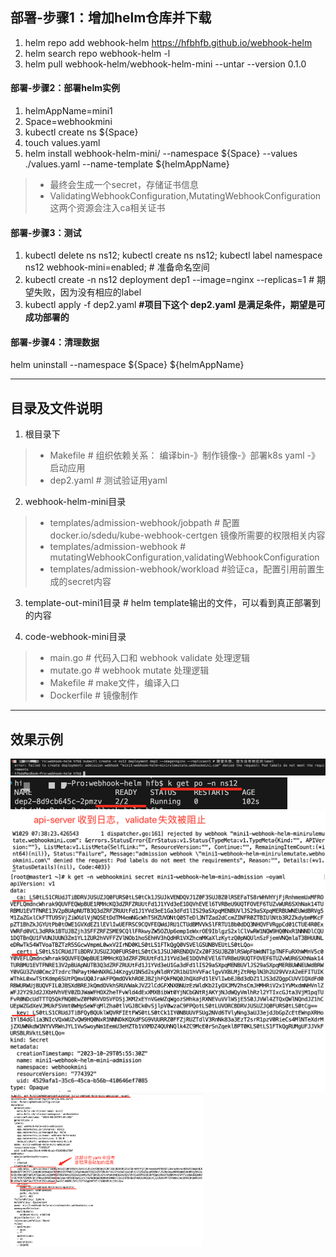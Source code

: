 
## 部署-步骤1：增加helm仓库并下载
1. helm repo add webhook-helm https://hfbhfb.github.io/webhook-helm
2. helm search repo webhook-helm -l
3. helm pull webhook-helm/webhook-helm-mini  --untar --version 0.1.0

#### 部署-步骤2：部署helm实例

1. helmAppName=mini1
2. Space=webhookmini
3. kubectl create ns ${Space}
4. touch values.yaml
5. helm install webhook-helm-mini/ --namespace  ${Space} --values ./values.yaml --name-template ${helmAppName} 
>- 最终会生成一个secret，存储证书信息
>- ValidatingWebhookConfiguration,MutatingWebhookConfiguration 这两个资源会注入ca相关证书


#### 部署-步骤3：测试
1. kubectl delete ns ns12; kubectl create ns ns12; kubectl label namespace ns12 webhook-mini=enabled; # 准备命名空间
2. kubectl create -n ns12 deployment dep1 --image=nginx --replicas=1 # 期望失败，因为没有相应的label
3. kubectl apply -f dep2.yaml **#项目下这个  dep2.yaml 是满足条件，期望是可成功部署的**

#### 部署-步骤4：清理数据
helm uninstall --namespace  ${Space} ${helmAppName} 




---

## 目录及文件说明

1. 根目录下
>- Makefile # 组织依赖关系： 编译bin-》制作镜像-》部署k8s yaml -》启动应用
>- dep2.yaml # 测试验证用yaml

2. webhook-helm-mini目录
>- templates/admission-webhook/jobpath # 配置docker.io/sdedu/kube-webhook-certgen 镜像所需要的权限相关内容
>- templates/admission-webhook # mutatingWebhookConfiguration,validatingWebhookConfiguration
>- templates/admission-webhook/workload #验证ca，配置引用前置生成的secret内容 

3. template-out-mini1目录 # helm template输出的文件，可以看到真正部署到的内容

4. code-webhook-mini目录
>- main.go # 代码入口和 webhook validate 处理逻辑
>- mutate.go # webhook mutate 处理逻辑
>- Makefile # make文件，编译入口
>- Dockerfile # 镜像制作


---



## 效果示例

<img src="imgdir/image-20231030170216996.png" alt="image-20231030170216996" style="zoom:50%;" />

<img src="imgdir/image-20231030170304927.png" alt="image-20231030170304927" style="zoom:50%;" />

<img src="imgdir/image-20231030170457826.png" alt="image-20231030170457826" style="zoom:50%;" />

<img src="imgdir/image-20231030172817905.png" alt="image-20231030172817905" style="zoom:50%;" />

<img src="imgdir/image-20231031140745403.png" alt="image-20231031140745403" style="zoom:30%;" />